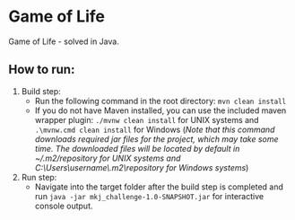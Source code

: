 # Game of Life
Game of Life - solved in Java.

## How to run:
1. Build step: 
    - Run the following command in the root directory: ``mvn clean install``
    - If you do not have Maven installed, you can use the included maven wrapper plugin: ``./mvnw clean install`` for UNIX systems and 
      ``.\mvnw.cmd clean install`` for Windows (_Note that this command downloads required jar files for the project, which may take some time. 
      The downloaded files will be located by default in ~/.m2/repository for UNIX systems and C:\Users\username\\.m2\repository for Windows systems_)
2. Run step:
    - Navigate into the target folder after the build step is completed and run ``java -jar mkj_challenge-1.0-SNAPSHOT.jar`` for interactive console output.
